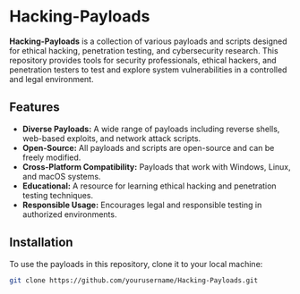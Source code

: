 # Hacking-Payloads

**Hacking-Payloads** is a collection of various payloads and scripts designed for ethical hacking, penetration testing, and cybersecurity research. This repository provides tools for security professionals, ethical hackers, and penetration testers to test and explore system vulnerabilities in a controlled and legal environment.

## Features

- **Diverse Payloads:** A wide range of payloads including reverse shells, web-based exploits, and network attack scripts.
- **Open-Source:** All payloads and scripts are open-source and can be freely modified.
- **Cross-Platform Compatibility:** Payloads that work with Windows, Linux, and macOS systems.
- **Educational:** A resource for learning ethical hacking and penetration testing techniques.
- **Responsible Usage:** Encourages legal and responsible testing in authorized environments.

## Installation

To use the payloads in this repository, clone it to your local machine:

```bash
git clone https://github.com/yourusername/Hacking-Payloads.git
